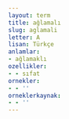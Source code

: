 ```yaml
---
layout: term
title: ağlamalı
slug: aglamali
letter: A
lisan: Türkçe
anlamlar:
- ağlamaklı
ozellikler:
- - sıfat
ornekler:
- - ''
orneklerkaynak:
- - ''
---
```

